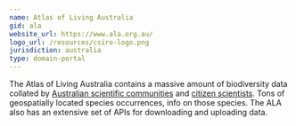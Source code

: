 ```yaml
---
name: Atlas of Living Australia
gid: ala
website_url: https://www.ala.org.au/
logo_url: /resources/csiro-logo.png
jurisdiction: australia
type: domain-portal
---
```


The Atlas of Living Australia contains a massive amount of biodiversity data collated by [Australian scientific communities](http://www.ala.org.au/about-the-atlas/atlas-background/atlas-partners/partner-profiles/) and [citizen scientists](http://www.ala.org.au/get-involved/citizen-science/). Tons of geospatially located species occurrences, info on those species. The ALA also has an extensive set of APIs for downloading and uploading data.